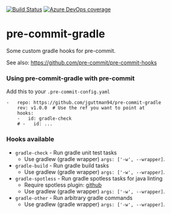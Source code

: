 [![Build Status](https://asottile.visualstudio.com/asottile/_apis/build/status/pre-commit.pre-commit-hooks?branchName=master)](https://asottile.visualstudio.com/asottile/_build/latest?definitionId=17&branchName=master)
[![Azure DevOps coverage](https://img.shields.io/azure-devops/coverage/asottile/asottile/17/master.svg)](https://dev.azure.com/asottile/asottile/_build/latest?definitionId=17&branchName=master)

pre-commit-gradle
================

Some custom gradle hooks for pre-commit.

See also: https://github.com/pre-commit/pre-commit-hooks


### Using pre-commit-gradle with pre-commit

Add this to your `.pre-commit-config.yaml`

    -   repo: https://github.com/jguttman94/pre-commit-gradle
        rev: v1.0.0  # Use the ref you want to point at
        hooks:
        -   id: gradle-check
        # -   id: ...


### Hooks available

- `gradle-check` - Run gradle unit test tasks
    - Use gradlew (gradle wrapper) `args: ['-w', --wrapper]`.
- `gradle-build` - Run gradle build tasks
    - Use gradlew (gradle wrapper) `args: ['-w', --wrapper]`.
- `gradle-spotless` - Run gradle spotless tasks for java linting
    - Require spotless plugin: [github](https://github.com/diffplug/spotless/tree/master/plugin-gradle)
    - Use gradlew (gradle wrapper) `args: ['-w', --wrapper]`.
- `gradle-other` - Run arbitrary gradle commands
    - Use gradlew (gradle wrapper) `args: ['-w', --wrapper]`.
